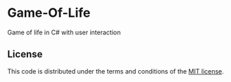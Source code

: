 Game-Of-Life
============

Game of life in C# with user interaction

## License

This code is distributed under the terms and conditions of the [MIT license](LICENSE).
